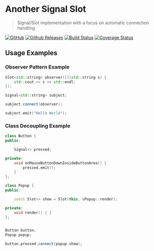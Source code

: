 # Another Signal Slot
> Signal/Slot implementation with a focus on automatic connection handling

[![GitHub](https://img.shields.io/github/license/michaelcowan/ass)](https://github.com/michaelcowan/ass/blob/master/LICENSE.txt)
[![Github Releases](https://img.shields.io/github/release-pre/michaelcowan/ass)](https://github.com/michaelcowan/ass/releases)
[![Build Status](https://travis-ci.org/michaelcowan/ass.svg?branch=master)](https://travis-ci.org/michaelcowan/ass)
[![Coverage Status](https://coveralls.io/repos/github/michaelcowan/ass/badge.svg?branch=master)](https://coveralls.io/github/michaelcowan/ass?branch=master)

## Usage Examples
### Observer Pattern Example
```cpp
Slot<std::string> observer([](std::string s) {
    std::cout << s << std::endl;
});

Signal<std::string> subject;

subject.connect(observer);

subject.emit("Hello World");
```

### Class Decoupling Example
```cpp
class Button {
public:

    Signal<> pressed;

private:
    void onMouseButtonDownInsideButtonArea() {
        pressed.emit();
    }
};

class Popup {
public:

    const Slot<> show = Slot(this, &Popup::render);

private:
    void render() { }
};


Button button;
Popup popup;

button.pressed.connect(popup.show);
```
